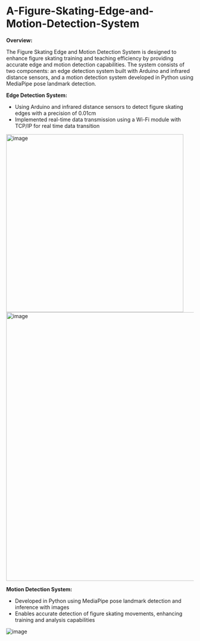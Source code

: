 # A-Figure-Skating-Edge-and-Motion-Detection-System
**Overview:**

The Figure Skating Edge and Motion Detection System is designed to enhance figure skating training and teaching efficiency by providing accurate edge and motion detection capabilities. The system consists of two components: an edge detection system built with Arduino and infrared distance sensors, and a motion detection system developed in Python using MediaPipe pose landmark detection.

**Edge Detection System:**

- Using Arduino and infrared distance sensors to detect figure skating edges with a precision of 0.01cm
- Implemented real-time data transmission using a Wi-Fi module with TCP/IP for real time data transition

<img width="476" alt="image" src="https://github.com/JoyceMaidd/A-Figure-Skating-Edge-Detection-System/assets/144640077/6ca81c62-343e-4bbd-9bde-40aaec0cd146">
<img width="719" alt="image" src="https://github.com/JoyceMaidd/A-Figure-Skating-Edge-Detection-System/assets/144640077/3ec14863-ea20-494f-b59e-eb1ea9d0db61">


**Motion Detection System:**

- Developed in Python using MediaPipe pose landmark detection and inference with images
- Enables accurate detection of figure skating movements, enhancing training and analysis capabilities

![image](https://github.com/JoyceMaidd/A-Figure-Skating-Edge-Detection-System/assets/144640077/b0bf20da-7552-4406-946e-d9a6b9297238)

